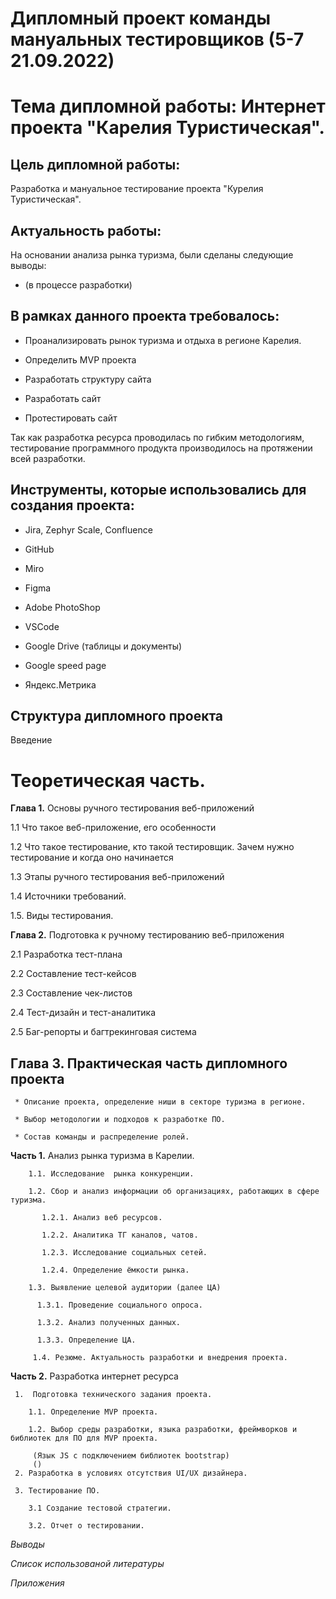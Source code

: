 # Дипломный проект команды мануальных тестировщиков (5-7 21.09.2022)

# Тема дипломной работы: Интернет проекта "Карелия Туристическая".

## Цель дипломной работы:

Разработка и мануальное тестирование проекта "Курелия Туристическая".

## Актуальность работы:

На основании анализа рынка туризма, были сделаны следующие выводы:

* (в процессе разработки)

## В рамках данного проекта требовалось:

* Проанализировать рынок туризма и отдыха в регионе Карелия.

* Определить MVP проекта

* Разработать структуру сайта

* Разработать сайт

* Протестировать сайт

Так как разработка ресурса проводилась по гибким методологиям, тестирование программного продукта производилось на протяжении всей разработки.

## Инструменты, которые использовались для создания проекта:

* Jira, Zephyr Scale, Confluence

* GitHub

* Miro

* Figma

* Adobe PhotoShop

* VSCode

* Google Drive (таблицы и документы)

* Google speed page

* Яндекс.Метрика

## Структура дипломного проекта

  Введение

# Теоретическая часть.

**Глава 1.** Основы ручного тестирования веб-приложений 

1.1 Что такое веб-приложение, его особенности

1.2 Что такое тестирование, кто такой тестировщик. Зачем нужно тестирование и когда оно начинается

1.3 Этапы ручного тестирования веб-приложений

1.4 Источники требований.

1.5. Виды тестирования.
  
**Глава 2.** Подготовка к ручному тестированию веб-приложения 

2.1 Разработка тест-плана

2.2 Составление тест-кейсов

2.3 Составление чек-листов

2.4 Тест-дизайн и тест-аналитика

2.5 Баг-репорты и багтрекинговая система

## Глава 3. Практическая часть дипломного проекта

     * Описание проекта, определение ниши в секторе туризма в регионе.

     * Выбор методологии и подходов к разработке ПО.

     * Состав команды и распределение ролей.

  **Часть 1.** Анализ рынка туризма в Карелии.
   
        1.1. Исследование  рынка конкуренции.

        1.2. Сбор и анализ информации об организациях, работающих в сфере туризма. 

           1.2.1. Анализ веб ресурсов.

           1.2.2. Аналитика ТГ каналов, чатов.

           1.2.3. Исследование социальных сетей. 

           1.2.4. Определение ёмкости рынка.

        1.3. Выявление целевой аудитории (далее ЦА)

          1.3.1. Проведение социального опроса.

          1.3.2. Анализ полученных данных.

          1.3.3. Определение ЦА.
        
         1.4. Резюме. Актуальность разработки и внедрения проекта.

   **Часть 2.** Разработка интернет ресурса

     1.  Подготовка технического задания проекта.
       
        1.1. Определение MVP проекта.

        1.2. Выбор среды разработки, языка разработки, фреймворков и библиотек для ПО для MVP проекта.
        
         (Язык JS с подключением библиотек bootstrap)
         ()
     2. Разработка в условиях отсутствия UI/UX дизайнера.

     3. Тестирование ПО.

        3.1 Создание тестовой стратегии.

        3.2. Отчет о тестировании.

   *Выводы*

   *Список использованой литературы*

   *Приложения*
 
  

